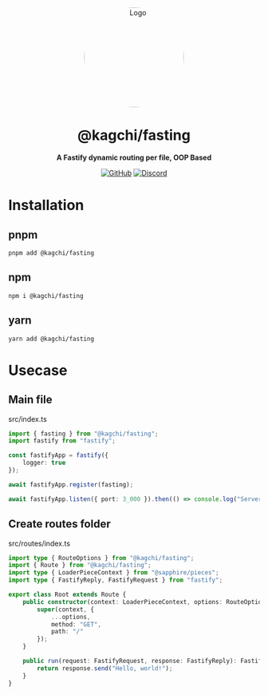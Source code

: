 <div align="center">

<img src="https://i.kagchi.my.id/nezuko.png" alt="Logo" width="200px" height="200px" style="border-radius:50%"/>

# @kagchi/fasting

**A Fastify dynamic routing per file, OOP Based**

[![GitHub](https://img.shields.io/github/license/kagchi/fasting)](https://github.com/kagchi/fasting/blob/main/LICENSE)
[![Discord](https://discordapp.com/api/guilds/785715968608567297/embed.png)](https://kagchi.my.id)

</div>


# Installation

## pnpm
```
pnpm add @kagchi/fasting
```

## npm
```
npm i @kagchi/fasting
```

## yarn
```
yarn add @kagchi/fasting
```

# Usecase

## Main file
src/index.ts
```ts
import { fasting } from "@kagchi/fasting";
import fastify from "fastify";

const fastifyApp = fastify({
    logger: true
});

await fastifyApp.register(fasting);

await fastifyApp.listen({ port: 3_000 }).then(() => console.log("Server is running on port 3000")).catch(() => console.log("Server failed to start"));
```

## Create routes folder
src/routes/index.ts
```ts
import type { RouteOptions } from "@kagchi/fasting";
import { Route } from "@kagchi/fasting";
import type { LoaderPieceContext } from "@sapphire/pieces";
import type { FastifyReply, FastifyRequest } from "fastify";

export class Root extends Route {
    public constructor(context: LoaderPieceContext, options: RouteOptions) {
        super(context, {
            ...options,
            method: "GET",
            path: "/"
        });
    }

    public run(request: FastifyRequest, response: FastifyReply): FastifyReply {
        return response.send("Hello, world!");
    }
}

```
